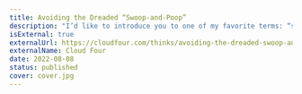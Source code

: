 ```yaml
---
title: Avoiding the Dreaded “Swoop-and-Poop”
description: "I’d like to introduce you to one of my favorite terms: “swoop-and-poop” refers to when you’re nearing the end of a project or task, and at the last minute, an important stakeholder swoops in and lets you know that you’re on the wrong track."
isExternal: true
externalUrl: https://cloudfour.com/thinks/avoiding-the-dreaded-swoop-and-poop/
externalName: Cloud Four
date: 2022-08-08
status: published
cover: cover.jpg
---
```

